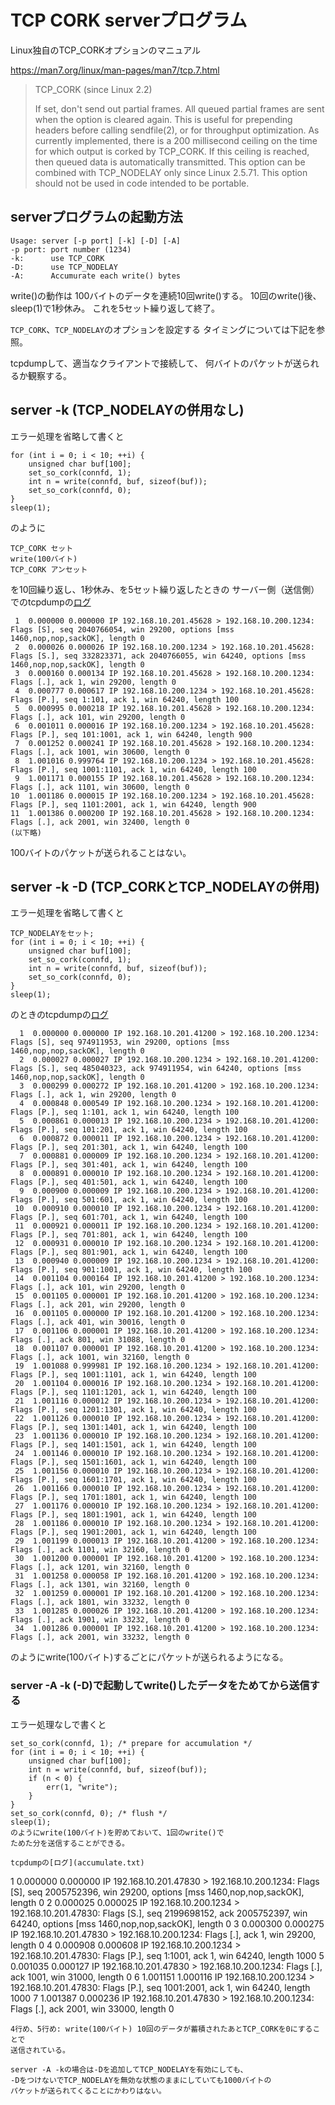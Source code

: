 # TCP CORK serverプログラム

Linux独自のTCP_CORKオプションのマニュアル

https://man7.org/linux/man-pages/man7/tcp.7.html

> TCP_CORK (since Linux 2.2)
>
> If set, don't send out partial frames.  All queued partial
> frames are sent when the option is cleared again.  This is
> useful for prepending headers before calling sendfile(2),
> or for throughput optimization.  As currently implemented,
> there is a 200 millisecond ceiling on the time for which
> output is corked by TCP_CORK.  If this ceiling is reached,
> then queued data is automatically transmitted.  This
> option can be combined with TCP_NODELAY only since Linux
> 2.5.71.  This option should not be used in code intended
> to be portable.

## serverプログラムの起動方法

```
Usage: server [-p port] [-k] [-D] [-A]
-p port: port number (1234)
-k:      use TCP_CORK
-D:      use TCP_NODELAY
-A:      Accumurate each write() bytes
```

write()の動作は
100バイトのデータを連続10回write()する。
10回のwrite()後、sleep(1)で1秒休み。
これを5セット繰り返して終了。

``TCP_CORK``、``TCP_NODELAY``のオプションを設定する
タイミングについては下記を参照。

tcpdumpして、適当なクライアントで接続して、
何バイトのパケットが送られるか観察する。

## server -k (TCP_NODELAYの併用なし)

エラー処理を省略して書くと
```
for (int i = 0; i < 10; ++i) {
    unsigned char buf[100];
    set_so_cork(connfd, 1);
    int n = write(connfd, buf, sizeof(buf));
    set_so_cork(connfd, 0);
}
sleep(1);
```
のように
```
TCP_CORK セット
write(100バイト)
TCP_CORK アンセット
```
を10回繰り返し、1秒休み、を5セット繰り返したときの
サーバー側（送信側）でのtcpdumpの[ログ](cork-only.txt)

```
 1  0.000000 0.000000 IP 192.168.10.201.45628 > 192.168.10.200.1234: Flags [S], seq 2040766054, win 29200, options [mss 1460,nop,nop,sackOK], length 0
 2  0.000026 0.000026 IP 192.168.10.200.1234 > 192.168.10.201.45628: Flags [S.], seq 332823371, ack 2040766055, win 64240, options [mss 1460,nop,nop,sackOK], length 0
 3  0.000160 0.000134 IP 192.168.10.201.45628 > 192.168.10.200.1234: Flags [.], ack 1, win 29200, length 0
 4  0.000777 0.000617 IP 192.168.10.200.1234 > 192.168.10.201.45628: Flags [P.], seq 1:101, ack 1, win 64240, length 100
 5  0.000995 0.000218 IP 192.168.10.201.45628 > 192.168.10.200.1234: Flags [.], ack 101, win 29200, length 0
 6  0.001011 0.000016 IP 192.168.10.200.1234 > 192.168.10.201.45628: Flags [P.], seq 101:1001, ack 1, win 64240, length 900
 7  0.001252 0.000241 IP 192.168.10.201.45628 > 192.168.10.200.1234: Flags [.], ack 1001, win 30600, length 0
 8  1.001016 0.999764 IP 192.168.10.200.1234 > 192.168.10.201.45628: Flags [P.], seq 1001:1101, ack 1, win 64240, length 100
 9  1.001171 0.000155 IP 192.168.10.201.45628 > 192.168.10.200.1234: Flags [.], ack 1101, win 30600, length 0
10  1.001186 0.000015 IP 192.168.10.200.1234 > 192.168.10.201.45628: Flags [P.], seq 1101:2001, ack 1, win 64240, length 900
11  1.001386 0.000200 IP 192.168.10.201.45628 > 192.168.10.200.1234: Flags [.], ack 2001, win 32400, length 0
(以下略)

```
100バイトのパケットが送られることはない。

## server -k -D (TCP_CORKとTCP_NODELAYの併用)

エラー処理を省略して書くと
```
TCP_NODELAYをセット;
for (int i = 0; i < 10; ++i) {
    unsigned char buf[100];
    set_so_cork(connfd, 1);
    int n = write(connfd, buf, sizeof(buf));
    set_so_cork(connfd, 0);
}
sleep(1);
```
のときのtcpdumpの[ログ](cork-with-nodelay.txt)
```
  1  0.000000 0.000000 IP 192.168.10.201.41200 > 192.168.10.200.1234: Flags [S], seq 974911953, win 29200, options [mss 1460,nop,nop,sackOK], length 0
  2  0.000027 0.000027 IP 192.168.10.200.1234 > 192.168.10.201.41200: Flags [S.], seq 485040323, ack 974911954, win 64240, options [mss 1460,nop,nop,sackOK], length 0
  3  0.000299 0.000272 IP 192.168.10.201.41200 > 192.168.10.200.1234: Flags [.], ack 1, win 29200, length 0
  4  0.000848 0.000549 IP 192.168.10.200.1234 > 192.168.10.201.41200: Flags [P.], seq 1:101, ack 1, win 64240, length 100
  5  0.000861 0.000013 IP 192.168.10.200.1234 > 192.168.10.201.41200: Flags [P.], seq 101:201, ack 1, win 64240, length 100
  6  0.000872 0.000011 IP 192.168.10.200.1234 > 192.168.10.201.41200: Flags [P.], seq 201:301, ack 1, win 64240, length 100
  7  0.000881 0.000009 IP 192.168.10.200.1234 > 192.168.10.201.41200: Flags [P.], seq 301:401, ack 1, win 64240, length 100
  8  0.000891 0.000010 IP 192.168.10.200.1234 > 192.168.10.201.41200: Flags [P.], seq 401:501, ack 1, win 64240, length 100
  9  0.000900 0.000009 IP 192.168.10.200.1234 > 192.168.10.201.41200: Flags [P.], seq 501:601, ack 1, win 64240, length 100
 10  0.000910 0.000010 IP 192.168.10.200.1234 > 192.168.10.201.41200: Flags [P.], seq 601:701, ack 1, win 64240, length 100
 11  0.000921 0.000011 IP 192.168.10.200.1234 > 192.168.10.201.41200: Flags [P.], seq 701:801, ack 1, win 64240, length 100
 12  0.000931 0.000010 IP 192.168.10.200.1234 > 192.168.10.201.41200: Flags [P.], seq 801:901, ack 1, win 64240, length 100
 13  0.000940 0.000009 IP 192.168.10.200.1234 > 192.168.10.201.41200: Flags [P.], seq 901:1001, ack 1, win 64240, length 100
 14  0.001104 0.000164 IP 192.168.10.201.41200 > 192.168.10.200.1234: Flags [.], ack 101, win 29200, length 0
 15  0.001105 0.000001 IP 192.168.10.201.41200 > 192.168.10.200.1234: Flags [.], ack 201, win 29200, length 0
 16  0.001105 0.000000 IP 192.168.10.201.41200 > 192.168.10.200.1234: Flags [.], ack 401, win 30016, length 0
 17  0.001106 0.000001 IP 192.168.10.201.41200 > 192.168.10.200.1234: Flags [.], ack 801, win 31088, length 0
 18  0.001107 0.000001 IP 192.168.10.201.41200 > 192.168.10.200.1234: Flags [.], ack 1001, win 32160, length 0
 19  1.001088 0.999981 IP 192.168.10.200.1234 > 192.168.10.201.41200: Flags [P.], seq 1001:1101, ack 1, win 64240, length 100
 20  1.001104 0.000016 IP 192.168.10.200.1234 > 192.168.10.201.41200: Flags [P.], seq 1101:1201, ack 1, win 64240, length 100
 21  1.001116 0.000012 IP 192.168.10.200.1234 > 192.168.10.201.41200: Flags [P.], seq 1201:1301, ack 1, win 64240, length 100
 22  1.001126 0.000010 IP 192.168.10.200.1234 > 192.168.10.201.41200: Flags [P.], seq 1301:1401, ack 1, win 64240, length 100
 23  1.001136 0.000010 IP 192.168.10.200.1234 > 192.168.10.201.41200: Flags [P.], seq 1401:1501, ack 1, win 64240, length 100
 24  1.001146 0.000010 IP 192.168.10.200.1234 > 192.168.10.201.41200: Flags [P.], seq 1501:1601, ack 1, win 64240, length 100
 25  1.001156 0.000010 IP 192.168.10.200.1234 > 192.168.10.201.41200: Flags [P.], seq 1601:1701, ack 1, win 64240, length 100
 26  1.001166 0.000010 IP 192.168.10.200.1234 > 192.168.10.201.41200: Flags [P.], seq 1701:1801, ack 1, win 64240, length 100
 27  1.001176 0.000010 IP 192.168.10.200.1234 > 192.168.10.201.41200: Flags [P.], seq 1801:1901, ack 1, win 64240, length 100
 28  1.001186 0.000010 IP 192.168.10.200.1234 > 192.168.10.201.41200: Flags [P.], seq 1901:2001, ack 1, win 64240, length 100
 29  1.001199 0.000013 IP 192.168.10.201.41200 > 192.168.10.200.1234: Flags [.], ack 1101, win 32160, length 0
 30  1.001200 0.000001 IP 192.168.10.201.41200 > 192.168.10.200.1234: Flags [.], ack 1201, win 32160, length 0
 31  1.001258 0.000058 IP 192.168.10.201.41200 > 192.168.10.200.1234: Flags [.], ack 1301, win 32160, length 0
 32  1.001259 0.000001 IP 192.168.10.201.41200 > 192.168.10.200.1234: Flags [.], ack 1801, win 33232, length 0
 33  1.001285 0.000026 IP 192.168.10.201.41200 > 192.168.10.200.1234: Flags [.], ack 1901, win 33232, length 0
 34  1.001286 0.000001 IP 192.168.10.201.41200 > 192.168.10.200.1234: Flags [.], ack 2001, win 33232, length 0
```
のようにwrite(100バイト)するごとにパケットが送られるようになる。

### server -A -k (-D)で起動してwrite()したデータをためてから送信する

エラー処理なしで書くと
```
set_so_cork(connfd, 1); /* prepare for accumulation */
for (int i = 0; i < 10; ++i) {
    unsigned char buf[100];
    int n = write(connfd, buf, sizeof(buf));
    if (n < 0) {
        err(1, "write");
    }
}
set_so_cork(connfd, 0); /* flush */
sleep(1);
のようにwrite(100バイト)を貯めておいて、1回のwrite()で
ためた分を送信することができる。

tcpdumpの[ログ](accumulate.txt)
```
1  0.000000 0.000000 IP 192.168.10.201.47830 > 192.168.10.200.1234: Flags [S], seq 2005752396, win 29200, options [mss 1460,nop,nop,sackOK], length 0
2  0.000025 0.000025 IP 192.168.10.200.1234 > 192.168.10.201.47830: Flags [S.], seq 2199698152, ack 2005752397, win 64240, options [mss 1460,nop,nop,sackOK], length 0
3  0.000300 0.000275 IP 192.168.10.201.47830 > 192.168.10.200.1234: Flags [.], ack 1, win 29200, length 0
4  0.000908 0.000608 IP 192.168.10.200.1234 > 192.168.10.201.47830: Flags [P.], seq 1:1001, ack 1, win 64240, length 1000
5  0.001035 0.000127 IP 192.168.10.201.47830 > 192.168.10.200.1234: Flags [.], ack 1001, win 31000, length 0
6  1.001151 1.000116 IP 192.168.10.200.1234 > 192.168.10.201.47830: Flags [P.], seq 1001:2001, ack 1, win 64240, length 1000
7  1.001387 0.000236 IP 192.168.10.201.47830 > 192.168.10.200.1234: Flags [.], ack 2001, win 33000, length 0
```
4行め、5行め: write(100バイト) 10回のデータが蓄積されたあとTCP_CORKを0にすることで
送信されている。

server -A -kの場合は-Dを追加してTCP_NODELAYを有効にしても、
-DをつけないでTCP_NODELAYを無効な状態のままにしていても1000バイトの
パケットが送られてくることにかわりはない。
